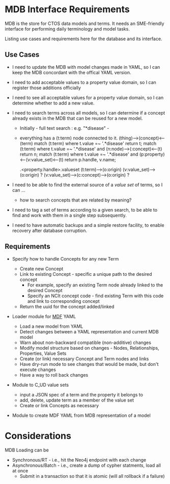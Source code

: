 # MDB Interface Requirements

MDB is the store for CTOS data models and terms. It needs an SME-friendly interface for performing daily terminology and model tasks.

Listing use cases and requirements here for the database and its interface.

## Use Cases

* I need to update the MDB with model changes made in YAML, so I can keep the MDB concordant with the offical YAML version.

* I need to add acceptable values to a property value domain, so I can register those additions officially

* I need to see all acceptable values for a property value domain, so  I can determine whether to add a new value.

* I need to search terms across all models, so I can determine if a concept already exists in the MDB that can be reused for a new model.
  * Initially - full text search : e.g. "*disease" - 
  * everything has a (t:term) node connected to it. (thing)-->(concept)<--(term)
    match (t:term) where t.value =~ '.*disease' return t;
    match (t:term) where t.value =~ '.*disease' and (n:node)-->(:concept)<--(t) return n;
    match (t:term) where t.value =~ '.*disease' and (p:property)<--(v:value_set)<--(t) return p.handle, v.name;

    <model>.<property.handle>.valueset 
    (t:term)-->(o:origin)
    (v:value_set)-->(o:origin) ?
   (v:value_set)-->(c:concept)-->(o:origin) ?

* I need to be able to find the external source of a _value set_ of terms, so I can ...

  * how to search concepts that are related by meaning? 

* I need to tag a set of terms according to a given search, to be able to find and work with them in a single step subsequently.

* I need to have automatic backups and a simple restore facility, to enable recovery after database corruption.

## Requirements

* Specify how to handle Concepts for any new Term
  * Create new Concept
  * Link to existing Concept - specific a unique path to the desired concept
    * For example, specify an existing Term node already linked to the desired Concept
    * Specify an NCIt concept code - find existing Term with this code and link to corresponding concept
  * Return the uuid for the concept added/linked

* Loader module for [MDF](https://github.com/CBIIT/bento-mdf) YAML
  * Load a new model from YAML
  * Detect changes between a YAML representation and current MDB model
  * Warn about non-backward compatible (non-additive) changes
  * Modify model structure based on changes - Nodes, Relationships, Properties, Value Sets
  * Create (or link) necessary Concept and Term nodes and links
  * Have dry-run mode to see changes that would be made, but don't execute changes
  * Have a way to roll back changes

* Module to C_UD value sets
  * input a JSON spec of a term and the property it belongs to
  * add, delete, update term as a member of the value set
  * Create or link Concepts as necessary

* Module to create MDF YAML from MDB representation of a model

# Considerations

MDB Loading can be 
* Synchronous/RT - i.e., hit the Neo4j endpoint with each change
* Asynchronous/Batch - i.e., create a dump of cypher statments, load
  all at once
  * Submit in a transaction so that it is atomic (will all rollback if
    a failure)
